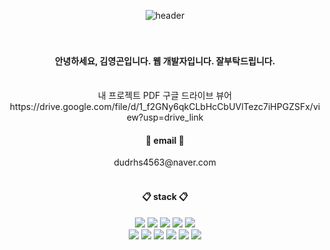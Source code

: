 <div align="center">
  
  ![header](https://capsule-render.vercel.app/api?type=waving&text=Hello%200gon's%20World!&animation=fadeIn&color=random)
  <br/>
  <br/>
  <br/>
  <h4>안녕하세요, 김영곤입니다. 웹 개발자입니다. 잘부탁드립니다.</h4>
  <br/>
  내 프로젝트 PDF 구글 드라이브 뷰어
  <br/>
  https://drive.google.com/file/d/1_f2GNy6qkCLbHcCbUVlTezc7iHPGZSFx/view?usp=drive_link
  <br/>
  <h4>📧 email 📧</h4>
  dudrhs4563@naver.com
  <br/>
  <br/>
  <h4>📋 stack 📋</h4>
  <img src="https://img.shields.io/badge/JAVA-007396?style=for-the-badge&logo=Java&logoColor=white">
  <img src="https://img.shields.io/badge/JavaScript-F7DF1E?style=for-the-badge&logo=JavaScript&logoColor=white">
  <img src="https://img.shields.io/badge/Spring-6DB33F?style=for-the-badge&logo=Spring&logoColor=white">
  <img src="https://img.shields.io/badge/HTML5-E34F26?style=for-the-badge&logo=HTML5&logoColor=white">
  <img src="https://img.shields.io/badge/CSS3-1572B6?style=for-the-badge&logo=CSS3&logoColor=white"> <br>
  <img src="https://img.shields.io/badge/MySQL-4479A1?style=for-the-badge&logo=MySQL&logoColor=white">
  <img src="https://img.shields.io/badge/aws-232F3E?style=for-the-badge&logo=Amazon aws&logoColor=white">
  <img src="https://img.shields.io/badge/Eclipse-2C2255?style=for-the-badge&logo=Eclipse%20IDE&logoColor=white">
  <img src="https://img.shields.io/badge/github-181717?style=for-the-badge&logo=github&logoColor=white">
  <img src="https://img.shields.io/badge/VSCode-007ACC?style=for-the-badge&logo=VisualStudioCode&logoColor=white">
  <img src="https://img.shields.io/badge/AWS-E34F26?style=for-the-badge&logo=AWS&logoColor=white">
  <br/>



</div>
